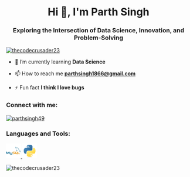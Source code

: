 <h1 align="center">Hi 👋, I'm Parth Singh</h1>
<h3 align="center">Exploring the Intersection of Data Science, Innovation, and Problem-Solving</h3>

<p align="left"> <a href="https://github.com/ryo-ma/github-profile-trophy"><img src="https://github-profile-trophy.vercel.app/?username=thecodecrusader23" alt="thecodecrusader23" /></a> </p>

- 🌱 I’m currently learning **Data Science**

- 📫 How to reach me **parthsingh1866@gmail.com**

- ⚡ Fun fact **I think I love bugs**

<h3 align="left">Connect with me:</h3>
<p align="left">
<a href="https://stackoverflow.com/users/parthsingh49" target="blank"><img align="center" src="https://raw.githubusercontent.com/rahuldkjain/github-profile-readme-generator/master/src/images/icons/Social/stack-overflow.svg" alt="parthsingh49" height="30" width="40" /></a>
</p>

<h3 align="left">Languages and Tools:</h3>
<p align="left"> <a href="https://www.mysql.com/" target="_blank" rel="noreferrer"> <img src="https://raw.githubusercontent.com/devicons/devicon/master/icons/mysql/mysql-original-wordmark.svg" alt="mysql" width="40" height="40"/> </a> <a href="https://www.python.org" target="_blank" rel="noreferrer"> <img src="https://raw.githubusercontent.com/devicons/devicon/master/icons/python/python-original.svg" alt="python" width="40" height="40"/> </a> </p>

<p><img align="center" src="https://github-readme-streak-stats.herokuapp.com/?user=thecodecrusader23&" alt="thecodecrusader23" /></p>
